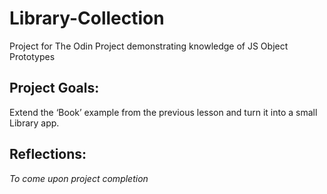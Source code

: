 # Library-Collection
Project for The Odin Project demonstrating knowledge of JS Object Prototypes
<h2>Project Goals:</h2>
<p>Extend the ‘Book’ example from the previous lesson and turn it into a small Library app.</p>
<h2>Reflections:</h2>
<p><em>To come upon project completion</em></p>
